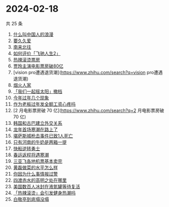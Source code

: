# 2024-02-18

共 25 条

<!-- BEGIN -->
<!-- 最后更新时间 Sun Feb 18 2024 18:07:59 GMT+0800 (China Standard Time) -->

1. [什么叫中国人的浪漫](https://www.zhihu.com/search?q=什么叫中国人的浪漫)
1. [要久久爱](https://www.zhihu.com/search?q=要久久爱)
1. [南来北往](https://www.zhihu.com/search?q=南来北往)
1. [如何评价「飞驰人生2」](https://www.zhihu.com/search?q=如何评价「飞驰人生2」)
1. [热辣滚烫票房](https://www.zhihu.com/search?q=热辣滚烫票房)
1. [贾玲主演电影票房破80亿](https://www.zhihu.com/search?q=贾玲主演电影票房破80亿)
1. [vision pro遭遇退货潮](https://www.zhihu.com/search?q=vision pro遭遇退货潮)
1. [烟火人家](https://www.zhihu.com/search?q=烟火人家)
1. [「我们一起摇太阳」撤档](https://www.zhihu.com/search?q=「我们一起摇太阳」撤档)
1. [今年过年几个现象](https://www.zhihu.com/search?q=今年过年几个现象)
1. [作为老板过年发全额工资心疼吗](https://www.zhihu.com/search?q=作为老板过年发全额工资心疼吗)
1. [2 月电影票房破 70 亿](https://www.zhihu.com/search?q=2 月电影票房破 70 亿)
1. [韩国和古巴建立外交关系](https://www.zhihu.com/search?q=韩国和古巴建立外交关系)
1. [龙年首场寒潮在路上了](https://www.zhihu.com/search?q=龙年首场寒潮在路上了)
1. [堪萨斯城枪击事件已致1人死亡](https://www.zhihu.com/search?q=堪萨斯城枪击事件已致1人死亡)
1. [只有河南的牛奶是两箱一提](https://www.zhihu.com/search?q=只有河南的牛奶是两箱一提)
1. [快船逆转勇士](https://www.zhihu.com/search?q=快船逆转勇士)
1. [春运返程将遇寒潮](https://www.zhihu.com/search?q=春运返程将遇寒潮)
1. [三亚飞各地机票基本卖完](https://www.zhihu.com/search?q=三亚飞各地机票基本卖完)
1. [黄磊做菜的水平怎么样](https://www.zhihu.com/search?q=黄磊做菜的水平怎么样)
1. [你因为什么事情报过警](https://www.zhihu.com/search?q=你因为什么事情报过警)
1. [四渡赤水的高明之处在哪里](https://www.zhihu.com/search?q=四渡赤水的高明之处在哪里)
1. [美国数百人冰封在液氮罐等待复活](https://www.zhihu.com/search?q=美国数百人冰封在液氮罐等待复活)
1. [「热辣滚烫」会引发健身热潮吗](https://www.zhihu.com/search?q=「热辣滚烫」会引发健身热潮吗)
1. [白敬亭到底塌没塌](https://www.zhihu.com/search?q=白敬亭到底塌没塌)

<!-- END -->
